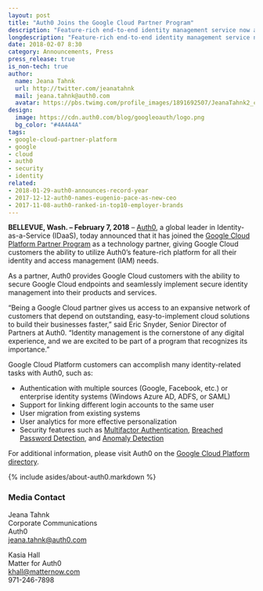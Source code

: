 ```yaml
---
layout: post
title: "Auth0 Joins the Google Cloud Partner Program"
description: "Feature-rich end-to-end identity management service now available to all Google Cloud users."
longdescription: "Feature-rich end-to-end identity management service now available to all Google Cloud users."
date: 2018-02-07 8:30
category: Announcements, Press
press_release: true
is_non-tech: true
author:
  name: Jeana Tahnk
  url: http://twitter.com/jeanatahnk
  mail: jeana.tahnk@auth0.com
  avatar: https://pbs.twimg.com/profile_images/1891692507/JeanaTahnk2_crop_400x400.jpg
design:
  image: https://cdn.auth0.com/blog/googleoauth/logo.png
  bg_color: "#4A4A4A"
tags:
- google-cloud-partner-platform
- google
- cloud
- auth0
- security
- identity
related:
- 2018-01-29-auth0-announces-record-year
- 2017-12-12-auth0-names-eugenio-pace-as-new-ceo
- 2017-11-08-auth0-ranked-in-top10-employer-brands
---
```


**BELLEVUE, Wash. – February 7, 2018** – [Auth0](https://auth0.com/), a global leader in Identity-as-a-Service (IDaaS), today announced that it has joined the [Google Cloud Platform Partner Program](https://console.cloud.google.com/launcher/details/auth0-190918/auth0?pli=1) as a technology partner, giving Google Cloud customers the ability to utilize Auth0’s feature-rich platform for all their identity and access management (IAM) needs. 

As a partner, Auth0 provides Google Cloud customers with the ability to secure Google Cloud endpoints and seamlessly implement secure identity management into their products and services. 

“Being a Google Cloud partner gives us access to an expansive network of customers that depend on outstanding, easy-to-implement cloud solutions to build their businesses faster,” said Eric Snyder, Senior Director of Partners at Auth0. “Identity management is the cornerstone of any digital experience, and we are excited to be part of a program that recognizes its importance.” 

Google Cloud Platform customers can accomplish many identity-related tasks with Auth0, such as:

* Authentication with multiple sources (Google, Facebook, etc.) or enterprise identity systems (Windows Azure AD, ADFS, or SAML)
* Support for linking different login accounts to the same user
* User migration from existing systems
* User analytics for more effective personalization
* Security features such as [Multifactor Authentication](https://auth0.com/multifactor-authentication), [Breached Password Detection](https://auth0.com/breached-passwords), and [Anomaly Detection](https://auth0.com/learn/anomaly-detection/)

For additional information, please visit Auth0 on the [Google Cloud Platform directory](https://console.cloud.google.com/launcher/details/auth0-190918/auth0?pli=1). 

{% include asides/about-auth0.markdown %}

### Media Contact

Jeana Tahnk<br>
Corporate Communications<br>
Auth0<br>
[jeana.tahnk@auth0.com](mailto:jeana.tahnk@auth0.com)

Kasia Hall<br>
Matter for Auth0<br>
[khall@matternow.com](mailto:khall@matternow.com)<br>
971-246-7898

